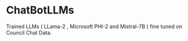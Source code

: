 # ChatBotLLMs
Trained LLMs ( LLama-2 ,  Microsoft PHI-2 and Mistral-7B ) fine tuned on Council Chat Data.
